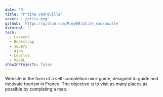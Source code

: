 ```yaml
---
date: '3'
title: "P'tite Vadrouille"
cover: './ptitv.png'
github: 'https://github.com/RamyEB/ptite_vadrouille'
external: ''
tech:
  - Laravel
  - Bootstrap
  - JQuery
  - Ajax
  - Leaflet
  - MySQL
showInProjects: false
---
```


Website in the form of a self-completion mini-game, designed to guide and motivate tourism in France. The objective is to visit as many places as possible by completing a map.
